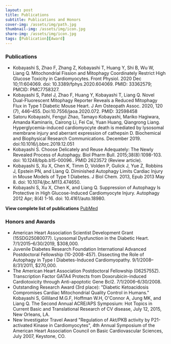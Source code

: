 ```yaml
---
layout: post
title: Publications
subtitle: Publications and Honors
cover-img: /assets/img/path.jpg
thumbnail-img: /assets/img/icon.jpg
share-img: /assets/img/icon.jpg
tags: [Publication][Award]
---
```


### Publications

- Kobayashi S, Zhao F, Zhang Z, Kobayashi T, Huang Y, Shi B, Wu W, Liang Q. Mitochondrial Fission and Mitophagy Coordinately Restrict High Glucose Toxicity in Cardiomyocytes. Front Physiol. 2020 Dec 10;11:604069. doi: 10.3389/fphys.2020.604069. PMID: 33362579; PMCID: PMC7758327.
- Kobayashi S, Patel J, Zhao F, Huang Y, Kobayashi T, Liang Q. Novel Dual-Fluorescent Mitophagy Reporter Reveals a Reduced Mitophagy Flux in Type 1 Diabetic Mouse Heart. J Am Osteopath Assoc. 2020, 120 (7), 446–455. Doi:10.7556/jaoa.2020.072. PMID: 32598458
- Satoru Kobayashi, Fengyi Zhao, Tamayo Kobayashi, Mariko Hagiwara, Amanda Kaminaris, Cairong Li, Fei Cai, Yuan Huang, Qiangrong Liang. Hyperglycemia-induced cardiomyocyte death is mediated by lysosomal membrane injury and aberrant expression of cathepsin D. Biochemical and Biophysical Research Communications. December 2019. doi:10.1016/j.bbrc.2019.12.051
- Kobayashi S. Choose Delicately and Reuse Adequately: The Newly Revealed Process of Autophagy. Biol Pharm Bull. 2015;38(8):1098-103. doi: 10.1248/bpb.b15-00096.. PMID 2623572 (Review article).
- Kobayashi S, Xu X, Chen K, Timm D, Volden P, Gulick J, Yue Z, Robbins J, Epstein PN, and Liang Q. Diminished Autophagy Limits Cardiac Injury in Mouse Models of Type 1 Diabetes. J Biol Chem. 2013, Epub 2013 May 8. doi: 10.1074/jbc.M113.474650.
- Kobayashi S, Xu X, Chen K, and Liang Q. Suppression of Autophagy Is Protective in High Glucose-Induced Cardiomyocyte Injury. Autophagy 2012 Apr; 8(4) 1-16. doi: 10.4161/auto.18980.

**View complete list of publications** [PubMed](https://www.ncbi.nlm.nih.gov/sites/myncbi/satoru.kobayashi.1/bibliography/40433448/public/?sort=date&direction=descending)

### Honors and Awards

- American Heart Association Scientist Development Grant (15SDG25080077). Lysosomal Dysfunction in the Diabetic Heart. 7/1/2015–6/30/2019, $308,000.
- Juvenile Diabetes Research Foundation International Advanced Postdoctoral Fellowship (10-2008-457). Dissecting the Role of Autophagy in Type I Diabetes-Induced Cardiomyopathy. 9/1/2008–8/31/2011, $270,000.
- The American Heart Association Postdoctoral Fellowship (0625755Z). Transcription Factor GATA4 Protects from Doxorubicin-induced Cardiotoxicity through Anti-apoptotic Gene Bcl2. 7/1/2006–6/30/2008.
- Outstanding Research Award (3rd place): "Diabetic Ketoacidosis Compromises Cardiac Mitochondrial Quality Control in Humans." Kobayashi S, Gilliland M.G.F, Hoffman W.H, O'Connor A, Jung MK, and Liang Q. The Second Annual ACRE/APS Symposium: Hot Topics in Current Basic and Translational Research of CV disease, July 12, 2015, New Orleans, LA.
- New Investigator Travel Award "Regulation of Akt/PKB activity by P21-activated Kinase in Cardiomyocytes", 4th Annual Symposium of the American Heart Association Council on Basic Cardiovascular Sciences, July 2007, Keystone, CO.

